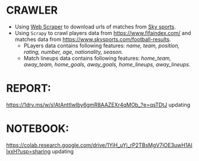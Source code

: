 # CRAWLER
- Using [Web Scraper](https://webscraper.io/) to download urls of matches from [Sky sports](https://www.skysports.com/).
- Using `Scrapy` to crawl players data  from https://www.fifaindex.com/ and matches data from https://www.skysports.com/football-results.
  + PLayers data contains following features: *name, team, position, rating, number, age, nationality, season.*
  + Match lineups data contains following features: *home_team, away_team, home_goals, away_goals, home_lineups, away_lineups.*
  
# REPORT: 
https://1drv.ms/w/s!AtAnttIwIby6gmR8AAZEXr4qMOb_?e=qsTDtJ updating

# NOTEBOOK: 
https://colab.research.google.com/drive/1YiH_uYj_rP2TBsMgV7iOE3uwH1AIIxxH?usp=sharing updating
